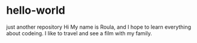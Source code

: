 # hello-world
just another repository
Hi 
My name is Roula, and I hope to learn everything about codeing.
I like to travel and see a film with my family.
